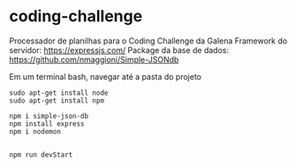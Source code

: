 # coding-challenge
Processador de planilhas para o Coding Challenge da Galena
Framework do servidor: https://expressjs.com/
Package da base de dados: https://github.com/nmaggioni/Simple-JSONdb

Em um terminal bash, navegar até a pasta do projeto
```
sudo apt-get install node
sudo apt-get install npm

npm i simple-json-db
npm install express
npm i nodemon


npm run devStart
```

